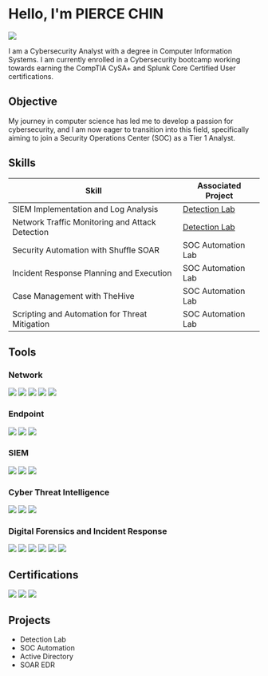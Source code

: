 # Hello, I'm PIERCE CHIN
<a href="https://linkedin.com/in/piercechin"><img src="https://img.shields.io/badge/-LinkedIn-0072b1?&style=for-the-badge&logo=linkedin&logoColor=white" /></a>

I am a Cybersecurity Analyst with a degree in Computer Information Systems. I am currently enrolled in a Cybersecurity bootcamp working towards earning the CompTIA CySA+ and Splunk Core Certified User certifications.

## Objective

My journey in computer science has led me to develop a passion for cybersecurity, and I am now eager to transition into this field, specifically aiming to join a Security Operations Center (SOC) as a Tier 1 Analyst.

## Skills

| Skill                                         | Associated Project         |
|-----------------------------------------------|----------------------------|
| SIEM Implementation and Log Analysis          | <a href="https://google.com">Detection Lab</a>|
| Network Traffic Monitoring and Attack Detection | <a href="https://google.com">Detection Lab</a>|
| Security Automation with Shuffle SOAR         | SOC Automation Lab|
| Incident Response Planning and Execution      | SOC Automation Lab|
| Case Management with TheHive                  | SOC Automation Lab|
| Scripting and Automation for Threat Mitigation | SOC Automation Lab|

## Tools
### Network
<div>
    <img src="https://img.shields.io/badge/-Wireshark-1679A7?&style=for-the-badge&logo=Wireshark&logoColor=white" />
    <img src="https://img.shields.io/badge/-Suricata-EF3B2D?&style=for-the-badge&logo=Suricata&logoColor=white" />
    <img src="https://img.shields.io/badge/-Zeek-3AA3FD?&style=for-the-badge&logo=Zeek&logoColor=white" />
    <img src="https://img.shields.io/badge/-Snort-FBC4C4?&style=for-the-badge&logo=Snort&logoColor=white" />
    <img src="https://img.shields.io/badge/-Brim-2f619c?&style=for-the-badge&logo=Brim&logoColor=white" />
</div>

### Endpoint
<div>
    <img src="https://img.shields.io/badge/-Microsoft_Defender_for_Endpoint-00A4EF?&style=for-the-badge&logo=Microsoft&logoColor=white" />
    <img src="https://img.shields.io/badge/-Wazuh-000000?&style=for-the-badge&logo=Wazuh&logoColor=white" />
    <img src="https://img.shields.io/badge/-osquery-a596ff?&style=for-the-badge&logo=osquery&logoColor=white" />
</div>

### SIEM
<div>
    <img src="https://img.shields.io/badge/-Microsoft_Sentinel-0078D4?&style=for-the-badge&logo=Microsoft&logoColor=white" />
    <img src="https://img.shields.io/badge/-Splunk-000000?&style=for-the-badge&logo=Splunk&logoColor=white" />
    <img src="https://img.shields.io/badge/-Elastic-005571?&style=for-the-badge&logo=Elastic&logoColor=white" />
</div>

### Cyber Threat Intelligence
<div>
    <img src="https://img.shields.io/badge/-YARA-eb0037?&style=for-the-badge&logo=YARA&logoColor=white" />
    <img src="https://img.shields.io/badge/-OpenCTI-0082d1?&style=for-the-badge&logo=opencti&logoColor=white" />   
    <img src="https://img.shields.io/badge/-MISP-cccdce?&style=for-the-badge&logo=MISP&logoColor=white" />
</div>

### Digital Forensics and Incident Response
<div>
    <img src="https://img.shields.io/badge/-Velociraptor-3BC81E?&style=for-the-badge&logo=Velociraptor&logoColor=white" />
    <img src="https://img.shields.io/badge/-Autopsy-d89c28?&style=for-the-badge&logo=Autopsy&logoColor=white" />
    <img src="https://img.shields.io/badge/-Redline-cd1a16?&style=for-the-badge&logo=Redline&logoColor=white" />
    <img src="https://img.shields.io/badge/-KAPE-0000fe?&style=for-the-badge&logo=KAPE&logoColor=white" />
    <img src="https://img.shields.io/badge/-Volatility-223654?&style=for-the-badge&logo=Volatility&logoColor=white" />
    <img src="https://img.shields.io/badge/-TheHive-ecbb0a?&style=for-the-badge&logo=TheHive&logoColor=white" />
</div>

## Certifications
<div>
<img src="https://img.shields.io/badge/-CySA%2B-FF0000?&style=for-the-badge&logo=CompTIA&logoColor=white" />
<img src="https://img.shields.io/badge/-A%2B-FF0000?&style=for-the-badge&logo=CompTIA&logoColor=white" />
<img src="https://img.shields.io/badge/-Splunk%20Core%20Certified%20User-FF5733?&style=for-the-badge&logo=Splunk&logoColor=white" />
</div>

## Projects
- Detection Lab
- SOC Automation 
- Active Directory
- SOAR EDR
